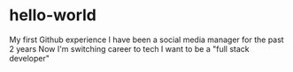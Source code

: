 # hello-world
My first Github experience
I have been a social media manager for the past 2 years 
Now I'm switching career to tech 
I want to be a "full stack developer" 
